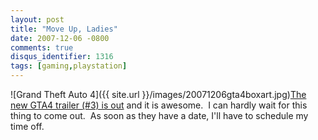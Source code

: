 ```yaml
---
layout: post
title: "Move Up, Ladies"
date: 2007-12-06 -0800
comments: true
disqus_identifier: 1316
tags: [gaming,playstation]
---
```

![Grand Theft Auto
4]({{ site.url }}/images/20071206gta4boxart.jpg)[The
new GTA4 trailer (\#3) is
out](http://www.rockstargames.com/IV/trailer_splash.html) and it is
awesome.  I can hardly wait for this thing to come out.  As soon as they
have a date, I'll have to schedule my time off.
